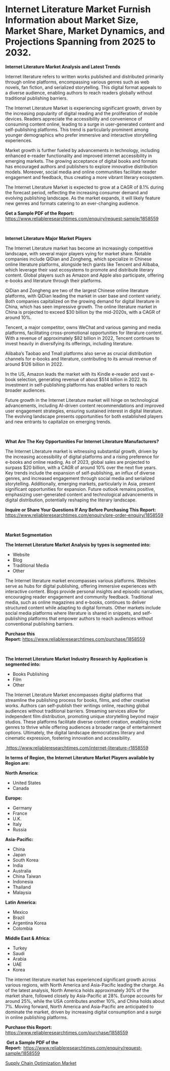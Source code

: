 <p><h1>Internet Literature Market Furnish Information about Market Size, Market Share, Market Dynamics, and Projections Spanning from 2025 to 2032.</h1></p><p><strong>Internet Literature Market Analysis and Latest Trends</strong></p>
<p><p>Internet literature refers to written works published and distributed primarily through online platforms, encompassing various genres such as web novels, fan fiction, and serialized storytelling. This digital format appeals to a diverse audience, enabling authors to reach readers globally without traditional publishing barriers.</p><p>The Internet Literature Market is experiencing significant growth, driven by the increasing popularity of digital reading and the proliferation of mobile devices. Readers appreciate the accessibility and convenience of consuming content online, leading to a surge in user-generated content and self-publishing platforms. This trend is particularly prominent among younger demographics who prefer immersive and interactive storytelling experiences.</p><p>Market growth is further fueled by advancements in technology, including enhanced e-reader functionality and improved internet accessibility in emerging markets. The growing acceptance of digital books and formats has encouraged authors and publishers to explore innovative distribution models. Moreover, social media and online communities facilitate reader engagement and feedback, thus creating a more vibrant literary ecosystem.</p><p>The Internet Literature Market is expected to grow at a CAGR of 8.1% during the forecast period, reflecting the increasing consumer demand and evolving publishing landscape. As the market expands, it will likely feature new genres and formats catering to an ever-changing audience.</p></p>
<p><strong>Get a Sample PDF of the Report:&nbsp;</strong> <a href="https://www.reliableresearchtimes.com/enquiry/request-sample/1858559?utm_campaign=2642&utm_medium=2&utm_source=Github&utm_content=ia&utm_term=10032025&utm_id=internet-literature">https://www.reliableresearchtimes.com/enquiry/request-sample/1858559</a></p>
<p>&nbsp;</p>
<p><strong>Internet Literature Major Market Players</strong></p>
<p><p>The Internet Literature market has become an increasingly competitive landscape, with several major players vying for market share. Notable companies include QiDian and Zongheng, which specialize in Chinese online literature platforms, alongside tech giants like Tencent and Alibaba, which leverage their vast ecosystems to promote and distribute literary content. Global players such as Amazon and Apple also participate, offering e-books and literature through their platforms.</p><p>QiDian and Zongheng are two of the largest Chinese online literature platforms, with QiDian leading the market in user base and content variety. Both companies capitalized on the growing demand for digital literature in China, which has seen impressive growth. The online literature market in China is projected to exceed $30 billion by the mid-2020s, with a CAGR of around 10%. </p><p>Tencent, a major competitor, owns WeChat and various gaming and media platforms, facilitating cross-promotional opportunities for literature content. With a revenue of approximately $82 billion in 2022, Tencent continues to invest heavily in diversifying its offerings, including literature. </p><p>Alibaba’s Taobao and Tmall platforms also serve as crucial distribution channels for e-books and literature, contributing to its annual revenue of around $126 billion in 2022. </p><p>In the US, Amazon leads the market with its Kindle e-reader and vast e-book selection, generating revenue of about $514 billion in 2022. Its investment in self-publishing platforms has enabled writers to reach broader audiences.</p><p>Future growth in the Internet Literature market will hinge on technological advancements, including AI-driven content recommendations and improved user engagement strategies, ensuring sustained interest in digital literature. The evolving landscape presents opportunities for both established players and new entrants to capitalize on emerging trends.</p></p>
<p>&nbsp;</p>
<p><strong>What Are The Key Opportunities For Internet Literature Manufacturers?</strong></p>
<p><p>The Internet Literature market is witnessing substantial growth, driven by the increasing accessibility of digital platforms and a rising preference for e-books and online reading. As of 2023, global sales are projected to surpass $20 billion, with a CAGR of around 10% over the next five years. Key trends include the expansion of self-publishing, an influx of diverse genres, and increased engagement through social media and serialized storytelling. Additionally, emerging markets, particularly in Asia, present significant opportunities for expansion. Future outlook remains positive, emphasizing user-generated content and technological advancements in digital distribution, potentially reshaping the literary landscape.</p></p>
<p><strong>Inquire or Share Your Questions If Any Before Purchasing This Report:</strong> <a href="https://www.reliableresearchtimes.com/enquiry/pre-order-enquiry/1858559?utm_campaign=2642&utm_medium=2&utm_source=Github&utm_content=ia&utm_term=10032025&utm_id=internet-literature">https://www.reliableresearchtimes.com/enquiry/pre-order-enquiry/1858559</a></p>
<p>&nbsp;</p>
<p><strong>Market Segmentation</strong></p>
<p><strong>The Internet Literature Market Analysis by types is segmented into:</strong></p>
<p><ul><li>Website</li><li>Blog</li><li>Traditional Media</li><li>Other</li></ul></p>
<p><p>The Internet literature market encompasses various platforms. Websites serve as hubs for digital publishing, offering immersive experiences with interactive content. Blogs provide personal insights and episodic narratives, encouraging reader engagement and community feedback. Traditional media, such as online magazines and e-books, continues to deliver structured content while adapting to digital formats. Other markets include social media platforms where literature is shared in snippets, and self-publishing platforms that empower authors to reach audiences without conventional publishing barriers.</p></p>
<p><strong>Purchase this Report:&nbsp;</strong><a href="https://www.reliableresearchtimes.com/purchase/1858559?utm_campaign=2642&utm_medium=2&utm_source=Github&utm_content=ia&utm_term=10032025&utm_id=internet-literature">https://www.reliableresearchtimes.com/purchase/1858559</a></p>
<p>&nbsp;</p>
<p><strong>The Internet Literature Market Industry Research by Application is segmented into:</strong></p>
<p><ul><li>Books Publishing</li><li>Film</li><li>Other</li></ul></p>
<p><p>The Internet Literature Market encompasses digital platforms that streamline the publishing process for books, films, and other creative works. Authors can self-publish their writings online, reaching global audiences without traditional barriers. Streaming services allow for independent film distribution, promoting unique storytelling beyond major studios. These platforms facilitate diverse content creation, enabling niche genres to thrive while offering audiences a broader range of entertainment options. Ultimately, the digital landscape democratizes literary and cinematic expression, fostering innovation and accessibility.</p></p>
<p><a href="https://www.reliableresearchtimes.com/internet-literature-r1858559?utm_campaign=2642&utm_medium=2&utm_source=Github&utm_content=ia&utm_term=10032025&utm_id=internet-literature">&nbsp;https://www.reliableresearchtimes.com/internet-literature-r1858559</a></p>
<p><strong>In terms of Region, the Internet Literature Market Players available by Region are:</strong></p>
<p>
    <p> <strong> North America: </strong>
        <ul>
            <li>United States</li>
            <li>Canada</li>
        </ul>
        </p> 
    <p> <strong> Europe: </strong>
        <ul>
            <li>Germany</li>
            <li>France</li>
            <li>U.K.</li>
            <li>Italy</li>
            <li>Russia</li>
        </ul>
        </p> 
    <p> <strong> Asia-Pacific: </strong>
        <ul>
            <li>China</li>
            <li>Japan</li>
            <li>South Korea</li>
            <li>India</li>
            <li>Australia</li>
            <li>China Taiwan</li>
            <li>Indonesia</li>
            <li>Thailand</li>
            <li>Malaysia</li>
        </ul>
        </p> 
    <p> <strong> Latin America: </strong>
        <ul>
            <li>Mexico</li>
            <li>Brazil</li>
            <li>Argentina Korea</li>
            <li>Colombia</li>
        </ul>
        </p> 
    <p> <strong> Middle East & Africa: </strong>
        <ul>
            <li>Turkey</li>
            <li>Saudi</li>
            <li>Arabia</li>
            <li>UAE</li>
            <li>Korea</li>
        </ul>
    </p>
    </p>
<p><p>The internet literature market has experienced significant growth across various regions, with North America and Asia-Pacific leading the charge. As of the latest analysis, North America holds approximately 30% of the market share, followed closely by Asia-Pacific at 28%. Europe accounts for around 25%, while the USA contributes another 10%, and China holds about 7%. Moving forward, North America and Asia-Pacific are anticipated to dominate the market, driven by increasing digital consumption and a surge in online publishing platforms.</p></p>
<p><strong>Purchase this Report: </strong><a href="https://www.reliableresearchtimes.com/purchase/1858559?utm_campaign=2642&utm_medium=2&utm_source=Github&utm_content=ia&utm_term=10032025&utm_id=internet-literature">https://www.reliableresearchtimes.com/purchase/1858559</a></p>
<p>&nbsp;<strong>Get a Sample PDF of the Report:&nbsp;&nbsp;</strong><a href="https://www.reliableresearchtimes.com/enquiry/request-sample/1858559?utm_campaign=2642&utm_medium=2&utm_source=Github&utm_content=ia&utm_term=10032025&utm_id=internet-literature">https://www.reliableresearchtimes.com/enquiry/request-sample/1858559</a></p>
<p><strong></strong></p>
<p><p><a href="https://github.com/stephaniwo144/Market-Research-Report-List-1/blob/main/supply-chain-optimization-market.md?utm_campaign=2642&utm_medium=2&utm_source=Github&utm_content=ia&utm_term=10032025&utm_id=internet-literature">Supply Chain Optimization Market</a></p></p>